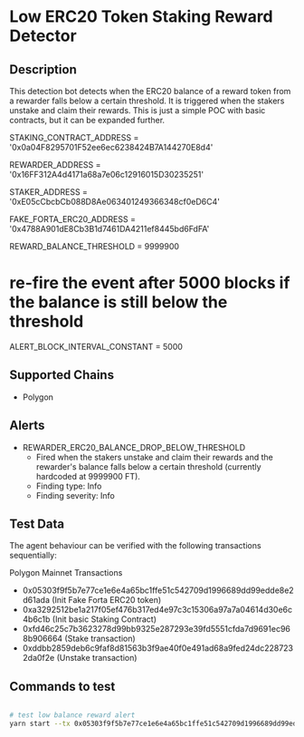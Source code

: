 # Low ERC20 Token Staking Reward Detector

## Description

This detection bot detects when the ERC20 balance of a reward token from a rewarder falls below a certain threshold. It is triggered when the stakers unstake and claim their rewards. This is just a simple POC with basic contracts, but it can be expanded further.

STAKING_CONTRACT_ADDRESS = '0x0a04F8295701F52ee6ec6238424B7A144270E8d4'

REWARDER_ADDRESS = '0x16FF312A4d4171a68a7e06c12916015D30235251'

STAKER_ADDRESS = '0xE05cCbcbCb088D8Ae063401249366348cf0eD6C4'

FAKE_FORTA_ERC20_ADDRESS = '0x4788A901dE8Cb3B1d7461DA4211ef8445bd6FdFA'

REWARD_BALANCE_THRESHOLD = 9999900

# re-fire the event after 5000 blocks if the balance is still below the threshold
ALERT_BLOCK_INTERVAL_CONSTANT = 5000

## Supported Chains

- Polygon

## Alerts

- REWARDER_ERC20_BALANCE_DROP_BELOW_THRESHOLD
  - Fired when the stakers unstake and claim their rewards and the rewarder's balance falls below a certain threshold (currently hardcoded at 9999900 FT).
  - Finding type: Info
  - Finding severity: Info

## Test Data

The agent behaviour can be verified with the following transactions sequentially:

Polygon Mainnet Transactions
- 0x05303f9f5b7e77ce1e6e4a65bc1ffe51c542709d1996689dd99edde8e2d61ada (Init Fake Forta ERC20 token)
- 0xa3292512be1a217f05ef476b317ed4e97c3c15306a97a7a04614d30e6c4b6c1b (Init basic Staking Contract)
- 0xfd46c25c7b3623278d99bb9325e287293e39fd5551cfda7d9691ec968b906664 (Stake transaction)
- 0xddbb2859deb6c9faf8d81563b3f9ae40f0e491ad68a9fed24dc2287232da0f2e (Unstake transaction)

## Commands to test


```bash

# test low balance reward alert
yarn start --tx 0x05303f9f5b7e77ce1e6e4a65bc1ffe51c542709d1996689dd99edde8e2d61ada,0xa3292512be1a217f05ef476b317ed4e97c3c15306a97a7a04614d30e6c4b6c1b,0xfd46c25c7b3623278d99bb9325e287293e39fd5551cfda7d9691ec968b906664,0xddbb2859deb6c9faf8d81563b3f9ae40f0e491ad68a9fed24dc2287232da0f2e
```